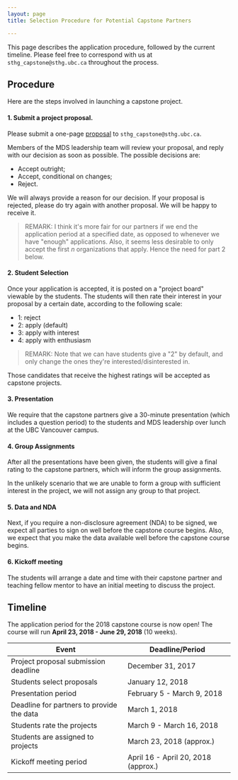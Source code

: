 ```yaml
---
layout: page
title: Selection Procedure for Potential Capstone Partners

---
```


This page describes the application procedure, followed by the current timeline. Please feel free to correspond with us at `sthg_capstone@sthg.ubc.ca` throughout the process.

## Procedure

Here are the steps involved in launching a capstone project.

#### 1. Submit a project proposal.

Please submit a one-page [proposal](./proposal.md) to `sthg_capstone@sthg.ubc.ca`.

Members of the MDS leadership team will review your proposal, and reply with our decision as soon as possible. The possible decisions are:

- Accept outright;
- Accept, conditional on changes;
- Reject.

We will always provide a reason for our decision. If your proposal is rejected, please do try again with another proposal. We will be happy to receive it.

> REMARK: I think it's more fair for our partners if we end the application period at a specified date, as opposed to whenever we have "enough" applications. Also, it seems less desirable to only accept the first $n$ organizations that apply. Hence the need for part 2 below.

#### 2. Student Selection

Once your application is accepted, it is posted on a "project board" viewable by the students. The students will then rate their interest in your proposal by a certain date, according to the following scale:

- 1: reject
- 2: apply (default)
- 3: apply with interest
- 4: apply with enthusiasm

> REMARK: Note that we can have students give a "2" by default, and only change the ones they're interested/disinterested in.

Those candidates that receive the highest ratings will be accepted as capstone projects.

#### 3. Presentation

We require that the capstone partners give a 30-minute presentation (which includes a question period) to the students and MDS leadership over lunch at the UBC Vancouver campus. 

#### 4. Group Assignments

After all the presentations have been given, the students will give a final rating to the capstone partners, which will inform the group assignments.

In the unlikely scenario that we are unable to form a group with sufficient interest in the project, we will not assign any group to that project.

#### 5. Data and NDA

Next, if you require a non-disclosure agreement (NDA) to be signed, we expect all parties to sign on well before the capstone course begins. Also, we expect that you make the data available well before the capstone course begins.

#### 6. Kickoff meeting

The students will arrange a date and time with their capstone partner and teaching fellow mentor to have an initial meeting to discuss the project.

## Timeline

The application period for the 2018 capstone course is now open!
The course will run __April 23, 2018 - June 29, 2018__ (10 weeks).


| Event | Deadline/Period |
| ----- | ---- |
| Project proposal submission deadline | December 31, 2017 |
| Students select proposals | January 12, 2018  |
| Presentation period       | February 5 - March 9, 2018 |
| Deadline for partners to provide the data  | March 1, 2018 |
| Students rate the projects  | March 9 - March 16, 2018 |
| Students are assigned to projects | March 23, 2018 (approx.) |
| Kickoff meeting period    | April 16 - April 20, 2018 (approx.) |
